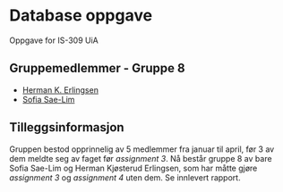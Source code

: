 # Database oppgave

Oppgave for IS-309 UiA 



## Gruppemedlemmer - Gruppe 8

- [Herman K. Erlingsen](https://www.github.com/hermanke)
- [Sofia Sae-Lim](https://github.com/rubixsoff)



## Tilleggsinformasjon

Gruppen bestod opprinnelig av 5 medlemmer fra januar til april, før 3 av dem meldte seg av faget før *assignment 3*. Nå består gruppe 8 av bare Sofia Sae-Lim og Herman Kjøsterud Erlingsen, som har måtte gjøre *assignment 3* og *assignment 4* uten dem. Se innlevert rapport.
